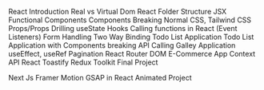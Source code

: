 React Introduction
Real vs Virtual Dom
React Folder Structure
JSX
Functional Components
Components Breaking
Normal CSS, Tailwind CSS
Props/Props Drilling
useState Hooks 
Calling functions in React (Event Listeners)
Form Handling 
Two Way Binding
Todo List Application 
Todo List Application with Components breaking
API Calling
Galley Application 
useEffect, useRef
Pagination
React Router DOM 
E-Commerce App 
Context API 
React Toastify
Redux Toolkit 
Final Project 


Next Js
Framer Motion 
GSAP in React
Animated Project